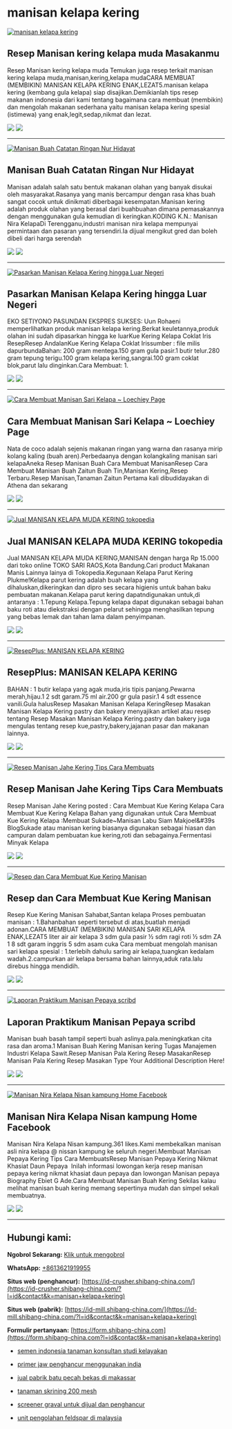 # manisan kelapa kering

<a href="https://swt.shibang-china.com/?l=id&img&k=manisan+kelapa+kering" target="_blank">![manisan kelapa kering](http://static.shibang-china.com/all-800x300/1010.jpg)</a>

## Resep Manisan kering kelapa muda Masakanmu
Resep Manisan kering kelapa muda Temukan juga resep terkait manisan kering kelapa muda,manisan,kering,kelapa mudaCARA MEMBUAT (MEMBIKIN) MANISAN KELAPA KERING ENAK,LEZAT5.manisan kelapa kering (kembang gula kelapa) siap disajikan.Demikianlah tips resep makanan indonesia dari kami tentang bagaimana cara membuat (membikin) dan mengolah makanan sederhana yaitu manisan kelapa kering spesial (istimewa) yang enak,legit,sedap,nikmat dan lezat.


<a href="https://whatsapp.shibangsoft.com/WhatsApp.php" target="_blank" title="WhatsApp">![](http://static.shibang-china.com/icon/whatsapp.png)</a> <a href="https://swt.shibang-china.com/?l=id&icon&k=manisan+kelapa+kering" target="_blank">![](http://static.shibang-china.com/icon/chat-id.png)</a>

---

<a href="https://swt.shibang-china.com/?l=id&img&k=manisan+kelapa+kering" target="_blank">![Manisan Buah Catatan Ringan Nur Hidayat](http://static.shibang-china.com/all-800x300/32.jpg)</a>

## Manisan Buah Catatan Ringan Nur Hidayat
Manisan adalah salah satu bentuk makanan olahan yang banyak disukai oleh masyarakat.Rasanya yang manis bercampur dengan rasa khas buah sangat cocok untuk dinikmati diberbagai kesempatan.Manisan kering adalah produk olahan yang berasal dari buahbuahan dimana pemasakannya dengan menggunakan gula kemudian di keringkan.KODING K.N.: Manisan Nira KelapaDi Terengganu,industri manisan nira kelapa mempunyai permintaan dan pasaran yang tersendiri.Ia dijual mengikut gred dan boleh dibeli dari harga serendah


<a href="https://whatsapp.shibangsoft.com/WhatsApp.php" target="_blank" title="WhatsApp">![](http://static.shibang-china.com/icon/whatsapp.png)</a> <a href="https://swt.shibang-china.com/?l=id&icon&k=manisan+kelapa+kering" target="_blank">![](http://static.shibang-china.com/icon/chat-id.png)</a>

---

<a href="https://swt.shibang-china.com/?l=id&img&k=manisan+kelapa+kering" target="_blank">![Pasarkan Manisan Kelapa Kering hingga Luar Negeri](http://static.shibang-china.com/all-800x300/1415.jpg)</a>

## Pasarkan Manisan Kelapa Kering hingga Luar Negeri
EKO SETIYONO PASUNDAN EKSPRES SUKSES: Uun Rohaeni memperlihatkan produk manisan kelapa kering.Berkat keuletannya,produk olahan ini sudah dipasarkan hingga ke luarKue Kering Kelapa Coklat Iris ResepResep AndalanKue Kering Kelapa Coklat Irissumber : file milis dapurbundaBahan: 200 gram mentega.150 gram gula pasir.1 butir telur.280 gram tepung terigu.100 gram kelapa kering,sangrai.100 gram coklat blok,parut lalu dinginkan.Cara Membuat: 1.


<a href="https://whatsapp.shibangsoft.com/WhatsApp.php" target="_blank" title="WhatsApp">![](http://static.shibang-china.com/icon/whatsapp.png)</a> <a href="https://swt.shibang-china.com/?l=id&icon&k=manisan+kelapa+kering" target="_blank">![](http://static.shibang-china.com/icon/chat-id.png)</a>

---

<a href="https://swt.shibang-china.com/?l=id&img&k=manisan+kelapa+kering" target="_blank">![Cara Membuat Manisan Sari Kelapa ~ Loechiey Page](http://static.shibang-china.com/all-800x300/22.jpg)</a>

## Cara Membuat Manisan Sari Kelapa ~ Loechiey Page
Nata de coco adalah sejenis makanan ringan yang warna dan rasanya mirip kolang kaling (buah aren).Perbedaanya dengan kolangkaling manisan sari kelapaAneka Resep Manisan Buah Cara Membuat ManisanResep Cara Membuat Manisan Buah Zaitun Buah Tin,Manisan Kering,Resep Terbaru.Resep Manisan,Tanaman Zaitun Pertama kali dibudidayakan di Athena dan sekarang


<a href="https://whatsapp.shibangsoft.com/WhatsApp.php" target="_blank" title="WhatsApp">![](http://static.shibang-china.com/icon/whatsapp.png)</a> <a href="https://swt.shibang-china.com/?l=id&icon&k=manisan+kelapa+kering" target="_blank">![](http://static.shibang-china.com/icon/chat-id.png)</a>

---

<a href="https://swt.shibang-china.com/?l=id&img&k=manisan+kelapa+kering" target="_blank">![Jual MANISAN KELAPA MUDA KERING tokopedia](http://static.shibang-china.com/all-800x300/820.jpg)</a>

## Jual MANISAN KELAPA MUDA KERING tokopedia
Jual MANISAN KELAPA MUDA KERING,MANISAN dengan harga Rp 15.000 dari toko online TOKO SARI RAOS,Kota Bandung.Cari product Makanan Manis Lainnya lainya di Tokopedia.Kegunaan Kelapa Parut Kering Plukme!Kelapa parut kering adalah buah kelapa yang dihaluskan,dikeringkan dan dipro ses secara higienis untuk bahan baku pembuatan makanan.Kelapa parut kering dapatndigunakan untuk,di antaranya : 1.Tepung Kelapa.Tepung kelapa dapat digunakan sebagai bahan baku roti atau diekstraksi dengan pelarut sehingga menghasilkan tepung yang bebas lemak dan tahan lama dalam penyimpanan.


<a href="https://whatsapp.shibangsoft.com/WhatsApp.php" target="_blank" title="WhatsApp">![](http://static.shibang-china.com/icon/whatsapp.png)</a> <a href="https://swt.shibang-china.com/?l=id&icon&k=manisan+kelapa+kering" target="_blank">![](http://static.shibang-china.com/icon/chat-id.png)</a>

---

<a href="https://swt.shibang-china.com/?l=id&img&k=manisan+kelapa+kering" target="_blank">![ResepPlus: MANISAN KELAPA KERING](http://static.shibang-china.com/all-800x300/1311.jpg)</a>

## ResepPlus: MANISAN KELAPA KERING
BAHAN : 1 butir kelapa yang agak muda,iris tipis panjang.Pewarna merah,hijau.1 2 sdt garam.75 ml air.200 gr gula pasir.1 4 sdt essence vanili.Gula halusResep Masakan Manisan Kelapa KeringResep Masakan Manisan Kelapa Kering pastry dan bakery menyajikan artikel atau resep tentang Resep Masakan Manisan Kelapa Kering.pastry dan bakery juga mengulas tentang resep kue,pastry,bakery,jajanan pasar dan makanan lainnya.


<a href="https://whatsapp.shibangsoft.com/WhatsApp.php" target="_blank" title="WhatsApp">![](http://static.shibang-china.com/icon/whatsapp.png)</a> <a href="https://swt.shibang-china.com/?l=id&icon&k=manisan+kelapa+kering" target="_blank">![](http://static.shibang-china.com/icon/chat-id.png)</a>

---

<a href="https://swt.shibang-china.com/?l=id&img&k=manisan+kelapa+kering" target="_blank">![Resep Manisan Jahe Kering Tips Cara Membuats](http://static.shibang-china.com/all-800x300/678.jpg)</a>

## Resep Manisan Jahe Kering Tips Cara Membuats
Resep Manisan Jahe Kering posted : Cara Membuat Kue Kering Kelapa Cara Membuat Kue Kering Kelapa Bahan yang digunakan untuk Cara Membuat Kue Kering Kelapa :Membuat Sukade~Manisan Labu Siam Makjoel&#39s BlogSukade atau manisan kering biasanya digunakan sebagai hiasan dan campuran dalam pembuatan kue kering,roti dan sebagainya.Fermentasi Minyak Kelapa


<a href="https://whatsapp.shibangsoft.com/WhatsApp.php" target="_blank" title="WhatsApp">![](http://static.shibang-china.com/icon/whatsapp.png)</a> <a href="https://swt.shibang-china.com/?l=id&icon&k=manisan+kelapa+kering" target="_blank">![](http://static.shibang-china.com/icon/chat-id.png)</a>

---

<a href="https://swt.shibang-china.com/?l=id&img&k=manisan+kelapa+kering" target="_blank">![Resep dan Cara Membuat Kue Kering Manisan](http://static.shibang-china.com/all-800x300/101.jpg)</a>

## Resep dan Cara Membuat Kue Kering Manisan
Resep Kue Kering Manisan Sahabat,Santan kelapa Proses pembuatan manisan : 1.Bahanbahan seperti tersebut di atas,buatlah menjadi adonan.CARA MEMBUAT (MEMBIKIN) MANISAN SARI KELAPA ENAK,LEZAT5 liter air air kelapa 3 sdm gula pasir ½ sdm ragi roti ½ sdm ZA 1 8 sdt garam inggris 5 sdm asam cuka Cara membuat mengolah manisan sari kelapa spesial : 1.terlebih dahulu saring air kelapa,tuangkan kedalam wadah.2.campurkan air kelapa bersama bahan lainnya,aduk rata.lalu direbus hingga mendidih.


<a href="https://whatsapp.shibangsoft.com/WhatsApp.php" target="_blank" title="WhatsApp">![](http://static.shibang-china.com/icon/whatsapp.png)</a> <a href="https://swt.shibang-china.com/?l=id&icon&k=manisan+kelapa+kering" target="_blank">![](http://static.shibang-china.com/icon/chat-id.png)</a>

---

<a href="https://swt.shibang-china.com/?l=id&img&k=manisan+kelapa+kering" target="_blank">![Laporan Praktikum Manisan Pepaya scribd](http://static.shibang-china.com/all-800x300/1066.jpg)</a>

## Laporan Praktikum Manisan Pepaya scribd
Manisan buah basah tampil seperti buah aslinya.pala.meningkatkan cita rasa dan aroma.1 Manisan Buah Kering Manisan kering Tugas Manajemen Industri Kelapa Sawit.Resep Manisan Pala Kering Resep MasakanResep Manisan Pala Kering Resep Masakan Type Your Additional Description Here!


<a href="https://whatsapp.shibangsoft.com/WhatsApp.php" target="_blank" title="WhatsApp">![](http://static.shibang-china.com/icon/whatsapp.png)</a> <a href="https://swt.shibang-china.com/?l=id&icon&k=manisan+kelapa+kering" target="_blank">![](http://static.shibang-china.com/icon/chat-id.png)</a>

---

<a href="https://swt.shibang-china.com/?l=id&img&k=manisan+kelapa+kering" target="_blank">![Manisan Nira Kelapa Nisan kampung Home Facebook](http://static.shibang-china.com/all-800x300/576.jpg)</a>

## Manisan Nira Kelapa Nisan kampung Home Facebook
Manisan Nira Kelapa Nisan kampung.361 likes.Kami membekalkan manisan asli nira kelapa @ nissan kampung ke seluruh negeri.Membuat Manisan Pepaya Kering Tips Cara MembuatsResep Manisan Pepaya Kering Nikmat Khasiat Daun Pepaya ‎ Inilah informasi lowongan kerja resep manisan pepaya kering nikmat khasiat daun pepaya dan lowongan Manisan pepaya Biography Ebiet G Ade.Cara Membuat Manisan Buah Kering Sekilas kalau melihat manisan buah kering memang sepertinya mudah dan simpel sekali membuatnya.


<a href="https://whatsapp.shibangsoft.com/WhatsApp.php" target="_blank" title="WhatsApp">![](http://static.shibang-china.com/icon/whatsapp.png)</a> <a href="https://swt.shibang-china.com/?l=id&icon&k=manisan+kelapa+kering" target="_blank">![](http://static.shibang-china.com/icon/chat-id.png)</a>

---
## Hubungi kami:

**Ngobrol Sekarang:** [Klik untuk mengobrol](https://swt.shibang-china.com?l=id&contact&k=manisan+kelapa+kering)

**WhatsApp:**  [+8613621919955](https://whatsapp.shibangsoft.com/WhatsApp.php)

**Situs web (penghancur):** [https://id-crusher.shibang-china.com/](https://id-crusher.shibang-china.com/?l=id&contact&k=manisan+kelapa+kering)

**Situs web (pabrik):** [https://id-mill.shibang-china.com/](https://id-mill.shibang-china.com/?l=id&contact&k=manisan+kelapa+kering)

**Formulir pertanyaan:** [https://form.shibang-china.com](https://form.shibang-china.com?l=id&contact&k=manisan+kelapa+kering)

* [semen indonesia tanaman konsultan studi kelayakan](../39/semen%20indonesia%20tanaman%20konsultan%20studi%20kelayakan.md)

* [primer jaw penghancur menggunakan india](../31/primer%20jaw%20penghancur%20menggunakan%20india.md)

* [jual pabrik batu pecah bekas di makassar](../33/jual%20pabrik%20batu%20pecah%20bekas%20di%20makassar.md)

* [tanaman skrining 200 mesh](../31/tanaman%20skrining%20200%20mesh.md)

* [screener graval untuk dijual dan penghancur](../35/screener%20graval%20untuk%20dijual%20dan%20penghancur.md)

* [unit pengolahan feldspar di malaysia](../32/unit%20pengolahan%20feldspar%20di%20malaysia.md)